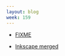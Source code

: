 ```yaml
---
layout: blog
week: 159
---
```


* [FIXME](https://github.com/rust-lang/rust/issues/50556)

* [Inkscape merged](https://gitlab.com/inkscape/inkscape/merge_requests/219)
